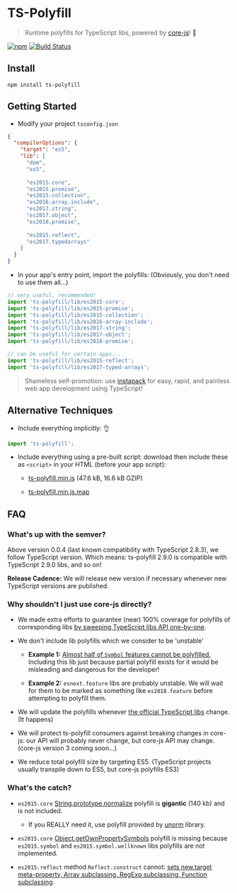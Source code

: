 # TS-Polyfill

> Runtime polyfills for TypeScript libs, powered by [core-js](https://github.com/zloirock/core-js)! :battery:

[![npm](https://img.shields.io/npm/v/ts-polyfill.svg)](https://www.npmjs.com/package/ts-polyfill) [![Build Status](https://api.travis-ci.org/ryanelian/ts-polyfill.svg?branch=master)](https://travis-ci.org/ryanelian/ts-polyfill)

## Install

`npm install ts-polyfill`

## Getting Started

- Modify your project `tsconfig.json`

```json
{
  "compilerOptions": {
    "target": "es5",
    "lib": [
      "dom",
      "es5",
      
      "es2015.core",
      "es2015.promise",
      "es2015.collection",
      "es2016.array.include",
      "es2017.string",
      "es2017.object",
      "es2018.promise",
      
      "es2015.reflect",
      "es2017.typedarrays"
    ]
  }
}
```

- In your app's entry point, import the polyfills: (Obviously, you don't need to use them all...)

```ts
// very useful, recommended!
import 'ts-polyfill/lib/es2015-core';
import 'ts-polyfill/lib/es2015-promise';
import 'ts-polyfill/lib/es2015-collection';
import 'ts-polyfill/lib/es2016-array-include';
import 'ts-polyfill/lib/es2017-string';
import 'ts-polyfill/lib/es2017-object';
import 'ts-polyfill/lib/es2018-promise';

// can be useful for certain apps...
import 'ts-polyfill/lib/es2015-reflect';
import 'ts-polyfill/lib/es2017-typed-arrays';
```

> Shameless self-promotion: use [instapack](https://github.com/ryanelian/instapack) for easy, rapid, and painless web app development using TypeScript!

## Alternative Techniques

- Include everything implicitly: :ok_hand:

```ts
import 'ts-polyfill';
```

- Include everything using a pre-built script: download then include these as `<script>` in your HTML (before your app script):

  - [ts-polyfill.min.js](https://github.com/ryanelian/ts-polyfill/raw/master/dist/ts-polyfill.min.js) (47.6 kB, 16.6 kB GZIP)

  - [ts-polyfill.min.js.map](https://github.com/ryanelian/ts-polyfill/raw/master/dist/ts-polyfill.min.js.map) 

## FAQ

### What's up with the semver?

Above version 0.0.4 (last known compatibility with TypeScript 2.8.3), we follow TypeScript version. Which means: ts-polyfill 2.9.0 is compatible with TypeScript 2.9.0 libs, and so on!

**Release Cadence:** We will release new version if necessary whenever new TypeScript versions are published.

### Why shouldn't I just use core-js directly?

- We made extra efforts to guarantee (near) 100% coverage for polyfills of corresponding libs [by sweeping TypeScript libs API one-by-one](https://github.com/ryanelian/ts-polyfill/blob/master/src/es2015-core.ts).

- We don't include lib polyfills which we consider to be 'unstable'

  - **Example 1:** [Almost half of `Symbol` features cannot be polyfilled.](http://kangax.github.io/compat-table/es6) Including this lib just because partial polyfill exists for it would be misleading and dangerous for the developer!

  - **Example 2:** `esnext.feature` libs are probably unstable. We will wait for them to be marked as something like `es2018.feature` before attempting to polyfill them.

- We will update the polyfills whenever [the official TypeScript libs](https://github.com/Microsoft/TypeScript/tree/master/lib) change. (It happens)

- We will protect ts-polyfill consumers against breaking changes in core-js: our API will probably never change, but core-js API may change. (core-js version 3 coming soon...)

- We reduce total polyfill size by targeting ES5. (TypeScript projects usually transpile down to ES5, but core-js polyfills ES3)

### What's the catch?

- `es2015.core` [String.prototype.normalize](https://developer.mozilla.org/en-US/docs/Web/JavaScript/Reference/Global_Objects/String/normalize) polyfill is **gigantic** (140 kb) and is not included.

    - If you REALLY need it, use polyfill provided by [unorm](https://github.com/walling/unorm) library.

- `es2015.core` [Object.getOwnPropertySymbols](https://developer.mozilla.org/en-US/docs/Web/JavaScript/Reference/Global_Objects/Object/getOwnPropertySymbols) polyfill is missing because `es2015.symbol` and `es2015.symbol.wellknown` libs polyfills are not implemented.

- `es2015.reflect` method `Reflect.construct` cannot: [sets new.target meta-property, Array subclassing, RegExp subclassing, Function subclassing](http://kangax.github.io/compat-table/es6/#test-Reflect).
